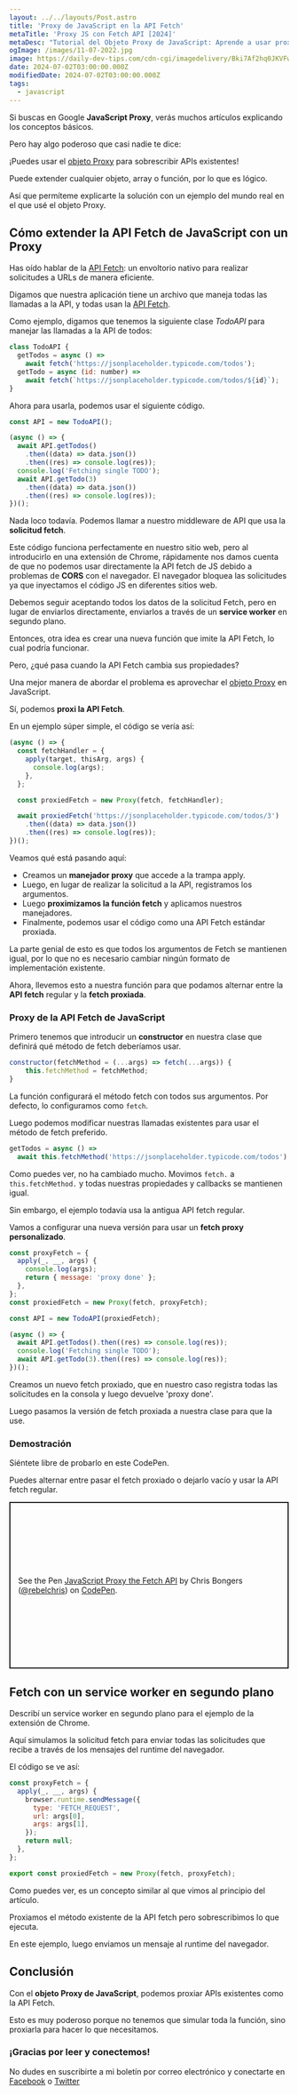 ```yaml
---
layout: ../../layouts/Post.astro
title: 'Proxy de JavaScript en la API Fetch'
metaTitle: 'Proxy JS con Fetch API [2024]'
metaDesc: "Tutorial del Objeto Proxy de JavaScript: Aprende a usar proxy para Fetch API en aplicaciones JS para una funcionalidad mejorada."
ogImage: /images/11-07-2022.jpg
image: https://daily-dev-tips.com/cdn-cgi/imagedelivery/Bki7Af2hq0JKVFw1XYYMQg/f86f933c-9854-4eea-ccd3-33f46bbebe00
date: 2024-07-02T03:00:00.000Z
modifiedDate: 2024-07-02T03:00:00.000Z
tags:
  - javascript
---
```


Si buscas en Google **JavaScript Proxy**, verás muchos artículos explicando los conceptos básicos.

Pero hay algo poderoso que casi nadie te dice:

¡Puedes usar el <a href="https://developer.mozilla.org/en-US/docs/Web/JavaScript/Reference/Global_Objects/Proxy" target="_blank">objeto Proxy</a> para sobrescribir APIs existentes!

Puede extender cualquier objeto, array o función, por lo que es lógico.

Así que permíteme explicarte la solución con un ejemplo del mundo real en el que usé el objeto Proxy.

## Cómo extender la API Fetch de JavaScript con un Proxy

Has oído hablar de la [API Fetch](https://daily-dev-tips.com/posts/fetch-api-in-vanilla-javascript/): un envoltorio nativo para realizar solicitudes a URLs de manera eficiente.

Digamos que nuestra aplicación tiene un archivo que maneja todas las llamadas a la API, y todas usan la <a href="https://developer.mozilla.org/en-US/docs/Web/API/Fetch_API" target="_blank">API Fetch</a>.

Como ejemplo, digamos que tenemos la siguiente clase *TodoAPI* para manejar las llamadas a la API de todos:

```js
class TodoAPI {
  getTodos = async () =>
    await fetch('https://jsonplaceholder.typicode.com/todos');
  getTodo = async (id: number) =>
    await fetch(`https://jsonplaceholder.typicode.com/todos/${id}`);
}
```

Ahora para usarla, podemos usar el siguiente código.

```js
const API = new TodoAPI();

(async () => {
  await API.getTodos()
    .then((data) => data.json())
    .then((res) => console.log(res));
  console.log('Fetching single TODO');
  await API.getTodo(3)
    .then((data) => data.json())
    .then((res) => console.log(res));
})();
```

Nada loco todavía. Podemos llamar a nuestro middleware de API que usa la **solicitud fetch**.

Este código funciona perfectamente en nuestro sitio web, pero al introducirlo en una extensión de Chrome, rápidamente nos damos cuenta de que no podemos usar directamente la API fetch de JS debido a problemas de **CORS** con el navegador. El navegador bloquea las solicitudes ya que inyectamos el código JS en diferentes sitios web.

Debemos seguir aceptando todos los datos de la solicitud Fetch, pero en lugar de enviarlos directamente, enviarlos a través de un **service worker** en segundo plano.

Entonces, otra idea es crear una nueva función que imite la API Fetch, lo cual podría funcionar.

Pero, ¿qué pasa cuando la API Fetch cambia sus propiedades?

Una mejor manera de abordar el problema es aprovechar el <a href="https://developer.mozilla.org/en-US/docs/Web/JavaScript/Reference/Global_Objects/Proxy" target="_blank">objeto Proxy</a> en JavaScript.

Sí, podemos **proxi la API Fetch**.

En un ejemplo súper simple, el código se vería así:

```js
(async () => {
  const fetchHandler = {
    apply(target, thisArg, args) {
      console.log(args);
    },
  };

  const proxiedFetch = new Proxy(fetch, fetchHandler);

  await proxiedFetch('https://jsonplaceholder.typicode.com/todos/3')
    .then((data) => data.json())
    .then((res) => console.log(res));
})();
```

Veamos qué está pasando aquí:
- Creamos un **manejador proxy** que accede a la trampa apply.
- Luego, en lugar de realizar la solicitud a la API, registramos los argumentos.
- Luego **proximizamos la función fetch** y aplicamos nuestros manejadores.
- Finalmente, podemos usar el código como una API Fetch estándar proxiada.

La parte genial de esto es que todos los argumentos de Fetch se mantienen igual, por lo que no es necesario cambiar ningún formato de implementación existente.

Ahora, llevemos esto a nuestra función para que podamos alternar entre la **API fetch** regular y la **fetch proxiada**.

### Proxy de la API Fetch de JavaScript

Primero tenemos que introducir un **constructor** en nuestra clase que definirá qué método de fetch deberíamos usar.

```js
constructor(fetchMethod = (...args) => fetch(...args)) {
	this.fetchMethod = fetchMethod;
}
```

La función configurará el método fetch con todos sus argumentos. Por defecto, lo configuramos como `fetch`.

Luego podemos modificar nuestras llamadas existentes para usar el método de fetch preferido.

```js
getTodos = async () =>
  await this.fetchMethod('https://jsonplaceholder.typicode.com/todos');
```

Como puedes ver, no ha cambiado mucho. Movimos `fetch.` a `this.fetchMethod.` y todas nuestras propiedades y callbacks se mantienen igual.

Sin embargo, el ejemplo todavía usa la antigua API fetch regular.

Vamos a configurar una nueva versión para usar un **fetch proxy personalizado**.

```js
const proxyFetch = {
  apply(_, __, args) {
    console.log(args);
    return { message: 'proxy done' };
  },
};
const proxiedFetch = new Proxy(fetch, proxyFetch);

const API = new TodoAPI(proxiedFetch);

(async () => {
  await API.getTodos().then((res) => console.log(res));
  console.log('Fetching single TODO');
  await API.getTodo(3).then((res) => console.log(res));
})();
```

Creamos un nuevo fetch proxiado, que en nuestro caso registra todas las solicitudes en la consola y luego devuelve 'proxy done'.

Luego pasamos la versión de fetch proxiada a nuestra clase para que la use.

### Demostración
Siéntete libre de probarlo en este CodePen.

Puedes alternar entre pasar el fetch proxiado o dejarlo vacío y usar la API fetch regular.

<p class="codepen" data-height="300" data-default-tab="js,result" data-slug-hash="ExEarjV" data-user="rebelchris" style="height: 300px; box-sizing: border-box; display: flex; align-items: center; justify-content: center; border: 2px solid; margin: 1em 0; padding: 1em;">
  <span>See the Pen <a href="https://codepen.io/rebelchris/pen/ExEarjV">
  JavaScript Proxy the Fetch API</a> by Chris Bongers (<a href="https://codepen.io/rebelchris">@rebelchris</a>)
  on <a href="https://codepen.io">CodePen</a>.</span>
</p>
<script async defer src="https://cpwebassets.codepen.io/assets/embed/ei.js"></script>

## Fetch con un service worker en segundo plano

Describí un service worker en segundo plano para el ejemplo de la extensión de Chrome.

Aquí simulamos la solicitud fetch para enviar todas las solicitudes que recibe a través de los mensajes del runtime del navegador.

El código se ve así:

```js
const proxyFetch = {
  apply(_, __, args) {
    browser.runtime.sendMessage({
      type: 'FETCH_REQUEST',
      url: args[0],
      args: args[1],
    });
    return null;
  },
};

export const proxiedFetch = new Proxy(fetch, proxyFetch);
```

Como puedes ver, es un concepto similar al que vimos al principio del artículo.

Proxiamos el método existente de la API fetch pero sobrescribimos lo que ejecuta.

En este ejemplo, luego enviamos un mensaje al runtime del navegador.

## Conclusión

Con el **objeto Proxy de JavaScript**, podemos proxiar APIs existentes como la API Fetch.

Esto es muy poderoso porque no tenemos que simular toda la función, sino proxiarla para hacer lo que necesitamos.

### ¡Gracias por leer y conectemos!

No dudes en suscribirte a mi boletín por correo electrónico y conectarte en [Facebook](https://www.facebook.com/DailyDevTipsBlog) o [Twitter](https://twitter.com/DailyDevTips1)

